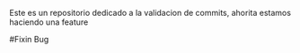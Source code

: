 Este es un repositorio dedicado a la validacion de commits, ahorita estamos haciendo una feature

#Fixin Bug